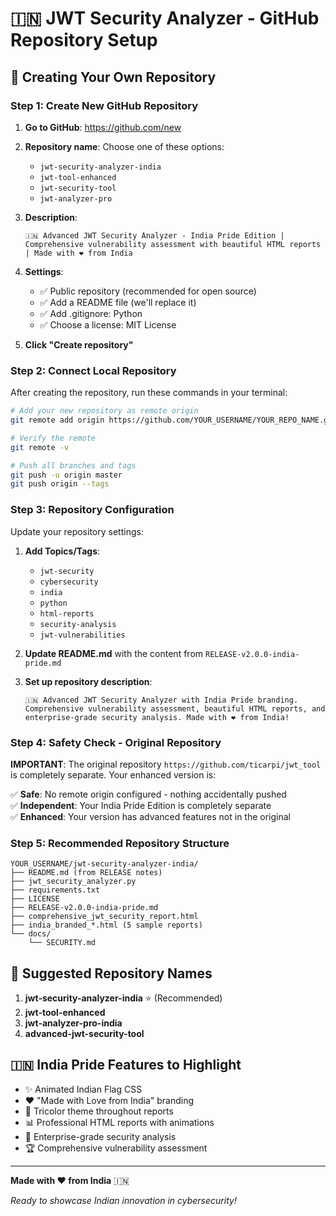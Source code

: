 # 🇮🇳 JWT Security Analyzer - GitHub Repository Setup

## 🚀 Creating Your Own Repository

### Step 1: Create New GitHub Repository

1. **Go to GitHub**: https://github.com/new
2. **Repository name**: Choose one of these options:
   - `jwt-security-analyzer-india`
   - `jwt-tool-enhanced`
   - `jwt-security-tool`
   - `jwt-analyzer-pro`

3. **Description**: 
   ```
   🇮🇳 Advanced JWT Security Analyzer - India Pride Edition | Comprehensive vulnerability assessment with beautiful HTML reports | Made with ❤️ from India
   ```

4. **Settings**:
   - ✅ Public repository (recommended for open source)
   - ✅ Add a README file (we'll replace it)
   - ✅ Add .gitignore: Python
   - ✅ Choose a license: MIT License

5. **Click "Create repository"**

### Step 2: Connect Local Repository

After creating the repository, run these commands in your terminal:

```bash
# Add your new repository as remote origin
git remote add origin https://github.com/YOUR_USERNAME/YOUR_REPO_NAME.git

# Verify the remote
git remote -v

# Push all branches and tags
git push -u origin master
git push origin --tags
```

### Step 3: Repository Configuration

Update your repository settings:

1. **Add Topics/Tags**:
   - `jwt-security`
   - `cybersecurity`
   - `india`
   - `python`
   - `html-reports`
   - `security-analysis`
   - `jwt-vulnerabilities`

2. **Update README.md** with the content from `RELEASE-v2.0.0-india-pride.md`

3. **Set up repository description**:
   ```
   🇮🇳 Advanced JWT Security Analyzer with India Pride branding. Comprehensive vulnerability assessment, beautiful HTML reports, and enterprise-grade security analysis. Made with ❤️ from India!
   ```

### Step 4: Safety Check - Original Repository

**IMPORTANT**: The original repository `https://github.com/ticarpi/jwt_tool` is completely separate. Your enhanced version is:

✅ **Safe**: No remote origin configured - nothing accidentally pushed  
✅ **Independent**: Your India Pride Edition is completely separate  
✅ **Enhanced**: Your version has advanced features not in the original  

### Step 5: Recommended Repository Structure

```
YOUR_USERNAME/jwt-security-analyzer-india/
├── README.md (from RELEASE notes)
├── jwt_security_analyzer.py
├── requirements.txt
├── LICENSE
├── RELEASE-v2.0.0-india-pride.md
├── comprehensive_jwt_security_report.html
├── india_branded_*.html (5 sample reports)
└── docs/
    └── SECURITY.md
```

## 🎯 Suggested Repository Names

1. **jwt-security-analyzer-india** ⭐ (Recommended)
2. **jwt-tool-enhanced**
3. **jwt-analyzer-pro-india**
4. **advanced-jwt-security-tool**

## 🇮🇳 India Pride Features to Highlight

- ✨ Animated Indian Flag CSS
- ❤️ "Made with Love from India" branding
- 🎨 Tricolor theme throughout reports
- 📊 Professional HTML reports with animations
- 🔐 Enterprise-grade security analysis
- 🏆 Comprehensive vulnerability assessment

---

**Made with ❤️ from India** 🇮🇳

*Ready to showcase Indian innovation in cybersecurity!*